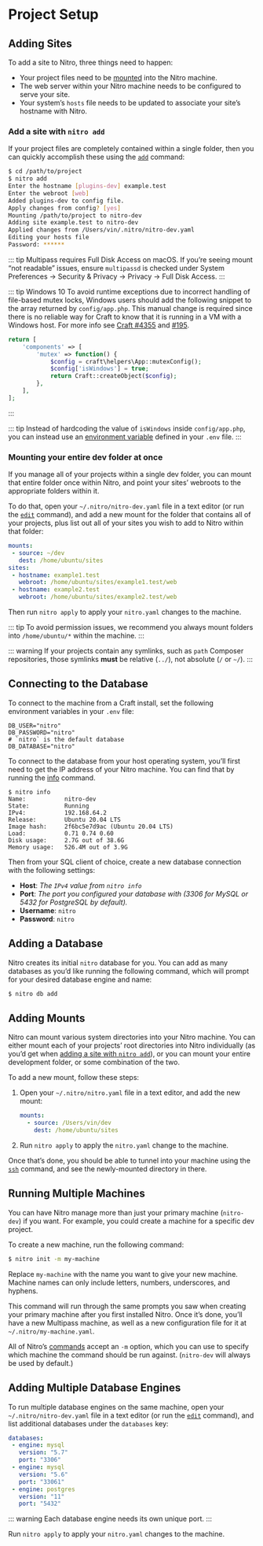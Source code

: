 # Project Setup

## Adding Sites

To add a site to Nitro, three things need to happen:

- Your project files need to be [mounted](#adding-mounts) into the Nitro machine.
- The web server within your Nitro machine needs to be configured to serve your site.
- Your system’s `hosts` file needs to be updated to associate your site’s hostname with Nitro.

### Add a site with `nitro add`

If your project files are completely contained within a single folder, then you can quickly accomplish these using
the [`add`](#add) command:

```bash
$ cd /path/to/project
$ nitro add
Enter the hostname [plugins-dev] example.test
Enter the webroot [web]
Added plugins-dev to config file.
Apply changes from config? [yes]
Mounting /path/to/project to nitro-dev
Adding site example.test to nitro-dev
Applied changes from /Users/vin/.nitro/nitro-dev.yaml
Editing your hosts file
Password: ******
```

::: tip
Multipass requires Full Disk Access on macOS. If you’re seeing mount “not readable” issues, ensure `multipassd` is checked under System Preferences → Security & Privacy → Privacy → Full Disk Access.
:::

::: tip Windows 10
To avoid runtime exceptions due to incorrect handling of file-based mutex locks, Windows users should add the following snippet to the array returned by `config/app.php`. This manual change is required since there is no reliable way for Craft to know that it is running in a VM with a Windows host. For more info see [Craft #4355](https://github.com/craftcms/cms/issues/4355) and [#195](https://github.com/craftcms/nitro/issues/195).
```php
return [
    'components' => [
        'mutex' => function() {
            $config = craft\helpers\App::mutexConfig();
            $config['isWindows'] = true;
            return Craft::createObject($config);
        },
    ],
];
```
:::

::: tip
Instead of hardcoding the value of `isWindows` inside `config/app.php`, you can instead use an [environment variable](/3.x/config/#config-files) defined in your `.env` file.
:::

### Mounting your entire dev folder at once

If you manage all of your projects within a single dev folder, you can mount that entire folder once within Nitro, and point your sites’ webroots to the appropriate folders within it.

To do that, open your `~/.nitro/nitro-dev.yaml` file in a text editor (or run the [`edit`](commands.md#edit) command), and add a new mount for the folder that contains all of your projects, plus list out all of your sites you wish to add to Nitro within that folder:

```yaml
mounts:
 - source: ~/dev
   dest: /home/ubuntu/sites
sites:
 - hostname: example1.test
   webroot: /home/ubuntu/sites/example1.test/web
 - hostname: example2.test
   webroot: /home/ubuntu/sites/example2.test/web
```

Then run `nitro apply` to apply your `nitro.yaml` changes to the machine.

::: tip
To avoid permission issues, we recommend you always mount folders into `/home/ubuntu/*` within the machine.
:::

::: warning
If your projects contain any symlinks, such as `path` Composer repositories, those symlinks **must** be relative (`../`), not absolute (`/` or `~/`).
:::

## Connecting to the Database

To connect to the machine from a Craft install, set the following environment variables in your `.env` file:

```
DB_USER="nitro"
DB_PASSWORD="nitro"
# `nitro` is the default database
DB_DATABASE="nitro"
```

To connect to the database from your host operating system, you’ll first need to get the IP address of your Nitro machine. You can find that by running the [info](#info) command.

```
$ nitro info
Name:           nitro-dev
State:          Running
IPv4:           192.168.64.2
Release:        Ubuntu 20.04 LTS
Image hash:     2f6bc5e7d9ac (Ubuntu 20.04 LTS)
Load:           0.71 0.74 0.60
Disk usage:     2.7G out of 38.6G
Memory usage:   526.4M out of 3.9G
```

Then from your SQL client of choice, create a new database connection with the following settings:

- **Host**: _The `IPv4` value from `nitro info`_
- **Port**: _The port you configured your database with (3306 for MySQL or 5432 for PostgreSQL by default)._
- **Username**: `nitro`
- **Password**: `nitro`

## Adding a Database

Nitro creates its initial `nitro` database for you. You can add as many databases as you’d like running the following command, which will prompt for your desired database engine and name:

```bash
$ nitro db add
```

## Adding Mounts

Nitro can mount various system directories into your Nitro machine. You can either mount each of your projects’
root directories into Nitro individually (as you’d get when [adding a site with `nitro
add`](#add-a-site-with-nitro-add)), or you can mount your entire development folder, or some combination of the two.

To add a new mount, follow these steps:

1. Open your `~/.nitro/nitro.yaml` file in a text editor, and add the new mount:

   ```yaml
   mounts:
     - source: /Users/vin/dev
       dest: /home/ubuntu/sites
   ```

2. Run `nitro apply` to apply the `nitro.yaml` change to the machine.

Once that’s done, you should be able to tunnel into your machine using the [`ssh`](#ssh) command, and see the
newly-mounted directory in there.

## Running Multiple Machines

You can have Nitro manage more than just your primary machine (`nitro-dev`) if you want. For example, you could
create a machine for a specific dev project.

To create a new machine, run the following command:

```bash
$ nitro init -m my-machine
```

Replace `my-machine` with the name you want to give your new machine. Machine names can only include letters,
numbers, underscores, and hyphens.

This command will run through the same prompts you saw when creating your primary machine after you first installed
Nitro. Once it’s done, you’ll have a new Multipass machine, as well as a new configuration file for it at
`~/.nitro/my-machine.yaml`.

All of Nitro’s [commands](commands.md) accept an `-m` option, which you can use to specify which machine the command
should be run against. (`nitro-dev` will always be used by default.)

## Adding Multiple Database Engines

To run multiple database engines on the same machine, open your `~/.nitro/nitro-dev.yaml` file in a text editor (or
run the [`edit`](commands.md#edit) command), and list additional databases under the `databases` key:

```yaml
databases:
 - engine: mysql
   version: "5.7"
   port: "3306"
 - engine: mysql
   version: "5.6"
   port: "33061"
 - engine: postgres
   version: "11"
   port: "5432"
```

::: warning
Each database engine needs its own unique port.
:::

Run `nitro apply` to apply your `nitro.yaml` changes to the machine.
